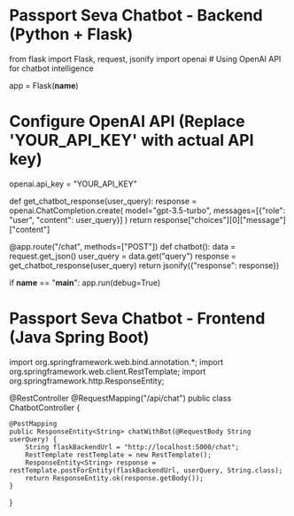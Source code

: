 # Passport Seva Chatbot - Backend (Python + Flask)

from flask import Flask, request, jsonify
import openai  # Using OpenAI API for chatbot intelligence

app = Flask(__name__)

# Configure OpenAI API (Replace 'YOUR_API_KEY' with actual API key)
openai.api_key = "YOUR_API_KEY"

def get_chatbot_response(user_query):
    response = openai.ChatCompletion.create(
        model="gpt-3.5-turbo",
        messages=[{"role": "user", "content": user_query}]
    )
    return response["choices"][0]["message"]["content"]

@app.route("/chat", methods=["POST"])
def chatbot():
    data = request.get_json()
    user_query = data.get("query")
    response = get_chatbot_response(user_query)
    return jsonify({"response": response})

if __name__ == "__main__":
    app.run(debug=True)

# Passport Seva Chatbot - Frontend (Java Spring Boot)

import org.springframework.web.bind.annotation.*;
import org.springframework.web.client.RestTemplate;
import org.springframework.http.ResponseEntity;

@RestController
@RequestMapping("/api/chat")
public class ChatbotController {

    @PostMapping
    public ResponseEntity<String> chatWithBot(@RequestBody String userQuery) {
        String flaskBackendUrl = "http://localhost:5000/chat";
        RestTemplate restTemplate = new RestTemplate();
        ResponseEntity<String> response = restTemplate.postForEntity(flaskBackendUrl, userQuery, String.class);
        return ResponseEntity.ok(response.getBody());
    }
}

